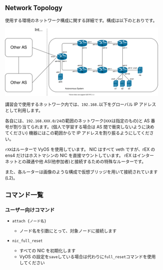 ## Network Topology

使用する環境のネットワーク構成に関する詳細です。構成は以下のとおりです。

![network topology](assets/topology.drawio.svg)

講習会で使用するネットワーク内では、`192.168.`以下をグローバル IP アドレスとして利用します。

各自には、`192.168.XXX.0/24`の範囲のネットワーク(`XXX`は指定のもの)と AS 番号が割り当てられます。(個人で学習する場合は AS 間で衝突しないように決めてください)
機器にはこの範囲からで IP アドレスを割り振るようにしてください。

`rXX`はルーターで VyOS を使用しています。
NIC はすべて veth ですが、rEX の ens4 だけはホストマシンの NIC を直接マウントしています。
rEX はインターネットとの疎通や他 AS(他参加者)と接続するための特殊なルーターです。

また、各ルーターは画像のような構成で仮想ブリッジを用いて接続されています(L2)。


## コマンド一覧

### ユーザー向けコマンド

- `attach {ノード名}`
  - ノード名を引数にとって、対象ノードに接続します

- `nic_full_reset`
  - すべての NIC を初期化します
  - VyOS の設定を`save`している場合は代わりに`full_reset`コマンドを使用してください
